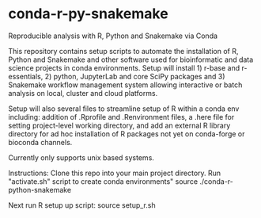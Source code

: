 # conda-r-py-snakemake
Reproducible analysis with R, Python and Snakemake via Conda

This repository contains setup scripts to automate the installation of R, Python and Snakemake and other software used for bioinformatic and data science projects in conda environments. Setup will install 1) r-base and r-essentials, 2) python, JupyterLab and core SciPy packages and 3) Snakemake workflow management system allowing interactive or batch analysis on local, cluster and cloud platforms.

Setup will also several files to streamline setup of R within a conda env including: addition of .Rprofile and .Renvironment files, a .here file for setting project-level working directory, and add an external R library directory for ad hoc installation of R packages not yet on conda-forge or bioconda channels.

Currently only supports unix based systems.


Instructions:
Clone this repo into your main project directory.
Run "activate.sh" script to create conda environments"
  source ./conda-r-python-snakemake

Next run R setup up script:
  source setup_r.sh

